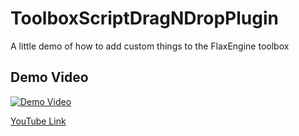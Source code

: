 # ToolboxScriptDragNDropPlugin
A little demo of how to add custom things to the FlaxEngine toolbox 

## Demo Video
[![Demo Video](http://img.youtube.com/vi/qiTO79fMp5Y/0.jpg)](https://youtu.be/qiTO79fMp5Y)

[YouTube Link](https://youtu.be/qiTO79fMp5Y)
